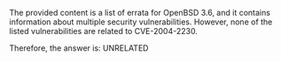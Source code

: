 The provided content is a list of errata for OpenBSD 3.6, and it contains information about multiple security vulnerabilities. However, none of the listed vulnerabilities are related to CVE-2004-2230.

Therefore, the answer is: UNRELATED